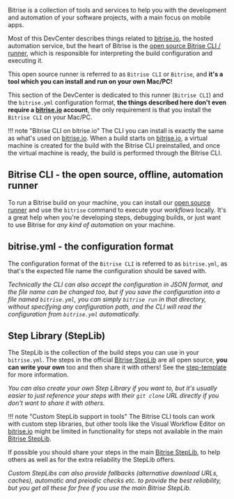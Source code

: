 Bitrise is a collection of tools and services to help you with the development
and automation of your software projects, with a main focus on mobile apps.

Most of this DevCenter describes things related to [bitrise.io](https://www.bitrise.io),
the hosted automation service, but the heart of Bitrise is the
[open source Bitrise CLI / runner](https://github.com/bitrise-io/bitrise),
which is responsible for interpreting the build configuration and executing it.

This open source runner is referred to as `Bitrise CLI` or `Bitrise`,
and __it's a tool which you can install and run on your own Mac/PC!__

This section of the DevCenter is dedicated to this runner (`Bitrise CLI`) and the
`bitrise.yml` configuration format, __the things described here don't even require a
[bitrise.io](https://www.bitrise.io) account__, the only requirement is that
you install the `Bitrise CLI` on your Mac/PC.

!!! note "Bitrise CLI on bitrise.io"
    The CLI you can install is exactly the same as what's used on [bitrise.io](https://www.bitrise.io).
    When a build starts on [bitrise.io](https://www.bitrise.io), a virtual machine
    is created for the build with the Bitrise CLI preinstalled,
    and once the virtual machine is ready, the build is performed through the Bitrise CLI.


## Bitrise CLI - the open source, offline, automation runner

To run a Bitrise build on your machine, you can install our [open source runner](https://www.bitrise.io/cli)
and use the `bitrise` command to execute your _workflows_ locally.
It's a great help when you're developing steps, debugging builds,
or just want to use Bitrise for _any kind of automation_ on your machine.


## bitrise.yml - the configuration format

The configuration format of the `Bitrise CLI` is referred to as `bitrise.yml`,
as that's the expected file name the configuration should be saved with.

_Technically the CLI can also accept the configuration in JSON format,
and the file name can be changed too, but if you save the configuration
into a file named `bitrise.yml`, you can simply `bitrise run` in that directory,
without specifying any configuration path, and the CLI will read the
configuration from `bitrise.yml` automatically._


## Step Library (StepLib)

The StepLib is the collection of the build steps you can use in your
`bitrise.yml`. The steps in the official [Bitrise StepLib](https://github.com/bitrise-io/bitrise-steplib)
are all open source, __you can write your own__ too and then share it with others!
See the [step-template](https://github.com/bitrise-steplib/step-template) for more information.

_You can also create your own Step Library if you want to, but it's usually
easier to just reference your steps with their `git clone` URL directly
if you don't want to share it with others._

!!! note "Custom StepLib support in tools"
    The Bitrise CLI tools can work with custom step libraries, but other
    tools like the Visual Workflow Editor on [bitrise.io](https://www.bitrise.io)
    might be limited in functionality for steps not available in the main
    [Bitrise StepLib](https://github.com/bitrise-io/bitrise-steplib).

If possible you should share your steps in the
main [Bitrise StepLib](https://github.com/bitrise-io/bitrise-steplib),
to help others as well as for the extra reliability the StepLib offers.

_Custom StepLibs can also provide fallbacks (alternative download URLs, caches),
automatic and preiodic checks etc. to provide the best reliability, but you get all these for free
if you use the main Bitrise StepLib._
